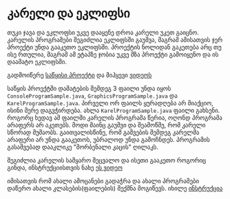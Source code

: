 # კარელი და ეკლიფსი

თუკი ჯავა და ეკლოფსი უკვე დააყენე დროა კარელი უკეთ გაიცნო. კარელის პროგრამები შეგიძლია ეკლიფსში გაუშვა, მაგრამ ამისათვის ჯერ პროექტი უნდა გააკეთო ეკლიფსში. პროექტის ნოლიდან გაკეთება არც თუ ისე რთულია, მაგრამ ამ ეტაპზე ჯობია უკვე მზა პროექტი გამოიყენო და ის დაამატო ეკლიფსში. 

გადმოიწერე [საწყისი პროექტი](???) და მიჰყევი [ვიდეოს](https://github.com/oseducation/programming-methodology-java/blob/8d0d711ebf74e5c63f59e30e4706f6777650288b/problem-set/Opening%20Project.mp4)


საწყის პროექტში დამატების შემდეგ 3 ფაილი უნდა იყოს `ConsoleProgramSample.java`, `GraphicsProgramSample.java` და `KarelProgramSample.java`. პირველი ორ ფაილს ყურადღება არ მიაქციო, ისინი მერე დაგვჭირდება. ახლა `KarelProgramSample.java` ფაილი გახსენი. როგორც ხედავ ამ ფაილში კარელის პროგრამა წერია, ოღონდ პროგრამა არაფერს არ აკეთებს. მოდი მაინც გაუშვი და შეამოწმე, რომ კარელი სწორად მუშაობს. გაითვალისწინე, რომ გაშვების შემდეგ კარელმა არაფერი არ უნდა გააკეთოს, უბრალოდ უნდა გამოჩნდეს. პროგრამის გასაშვებად დააკლიკე "მორბენალი კაცის" ღილაკს.


შეგიძლია კარელის სამყარო შეცვალო და ისეთი გააკეთო როგორიც გინდა, ინსტრუქციისთვის ნახე [ეს ვიდეო](https://www.youtube.com/watch?v=iCBZfGkzSLo)


იმისათვის რომ ახალი ამოცანები გადაჭრა და ახალი პროგრამები დაწერო ახალი კლასების(ფაილების) შექმნა მოგიწევს. იხილე [ინსტრუქცია](https://www.youtube.com/watch?v=Tx-WR1qsAB8)
